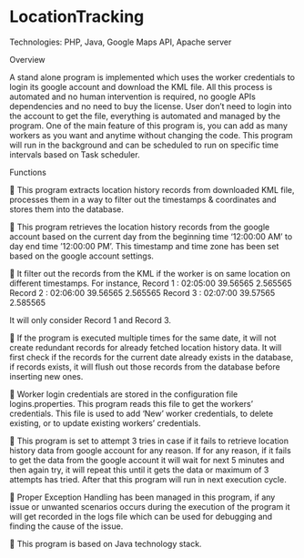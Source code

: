 # LocationTracking

Technologies: PHP, Java, Google Maps API, Apache server

Overview

A stand alone program is implemented which uses the worker credentials to login its google account and download the KML file. All this process is automated and no human intervention is required, no google APIs dependencies and no need to buy the license. User don’t need to login into the account to get the file, everything is automated and managed by the program. One of the main feature of this program is, you can add as many workers as you want and anytime without changing the code. This program will run in the background and can be scheduled to run on specific time intervals based on Task scheduler.

Functions

	This program extracts location history records from downloaded KML file, processes them in a way to filter out the timestamps & coordinates and stores them into the database. 

	This program retrieves the location history records from the google account based on the current day from the beginning time ‘12:00:00 AM’ to day end time ’12:00:00 PM’. This timestamp and time zone has been set based on the google account settings.

	It filter out the records from the KML if the worker is on same location on different timestamps. For instance, 
Record 1 : 02:05:00	39.56565	2.565565
Record 2 : 02:06:00	39.56565	2.565565
Record 3 : 02:07:00	39.57565	2.585565

It will only consider Record 1 and Record 3.

	If the program is executed multiple times for the same date, it will not create redundant records for already fetched location history data. It will first check if the records for the current date already exists in the database, if records exists, it will flush out those records from the database before inserting new ones.

	Worker login credentials are stored in the configuration file logins.properties. This program reads this file to get the workers’ credentials. This file is used to add ‘New’ worker credentials, to delete existing, or to update existing workers’ credentials.

	This program is set to attempt 3 tries in case if it fails to retrieve location history data from google account for any reason. If for any reason, if it fails to get the data from the google account it will wait for next 5 minutes and then again try, it will repeat this until it gets the data or maximum of 3 attempts has tried. After that this program will run in next execution cycle.

	Proper Exception Handling has been managed in this program, if any issue or unwanted scenarios occurs during the execution of the program it will get recorded in the logs file which can be used for debugging and finding the cause of the issue. 

	This program is based on Java technology stack.
